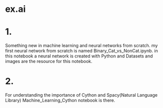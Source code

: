 # ex.ai
# 1.
Something new in machine learning and neural networks from scratch. my first neural network from scratch is named Binary_Cat_vs_NonCat.ipynb. in this notebook a neural network is created with Python and Datasets and images are the resource for this notebook.

# 2.
For understanding the importance of Cython and Spacy(Natural Language Library) Machine_Learning_Cython notebook is there.
